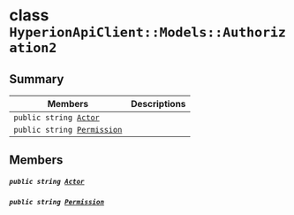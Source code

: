 # class `HyperionApiClient::Models::Authorization2` 

## Summary

 Members                                | Descriptions                                
----------------------------------------|---------------------------------------------
`public string `[`Actor`](#class_hyperion_api_client_1_1_models_1_1_authorization2_1a67d2b5c3a2555916f815d83a40efa582) | 
`public string `[`Permission`](#class_hyperion_api_client_1_1_models_1_1_authorization2_1a033dd78be5f1f73803d47db8079a774a) | 

## Members

##### `public string `[`Actor`](#class_hyperion_api_client_1_1_models_1_1_authorization2_1a67d2b5c3a2555916f815d83a40efa582) 

##### `public string `[`Permission`](#class_hyperion_api_client_1_1_models_1_1_authorization2_1a033dd78be5f1f73803d47db8079a774a) 

